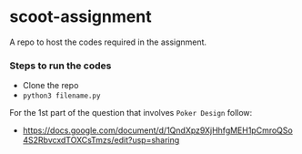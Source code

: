 # scoot-assignment
A repo to host the codes required in the assignment.

### Steps to run the codes
* Clone the repo
* `python3 filename.py`

For the 1st part of the question that involves `Poker Design` follow: 
* https://docs.google.com/document/d/1QndXpz9XjHhfgMEH1pCmroQSo4S2RbvcxdTOXCsTmzs/edit?usp=sharing
